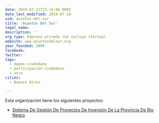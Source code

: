 ```yaml
---
date: 2019-07-21T23:14:06.000Z
date_last_modified: 2019-07-29
uid: asuntos-del-sur
title: 'Asuntos Del Sur'
legal_name: 
description: ''
org_type: Empresa privada (no incluye startup)
website: www.asuntosdelsur.org
year_founded: 2009
facebook: 
twitter: 
tags:
  - mapeo-ciudadano
  - participación-ciudadana
  - otro
cities: 
  - Buenos Aires

---
```


Esta organización tiene los siguientes proyectos:

- [Sistema De Gestión De Proyectos De Inversión De La Provincia De Río Negro](/proyectos/sistema-de-gestion-de-proyectos-de-inversion-de-la-provincia-de-rio-negro)
